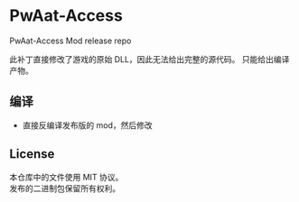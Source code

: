 # PwAat-Access

PwAat-Access Mod release repo

此补丁直接修改了游戏的原始 DLL，因此无法给出完整的源代码。
只能给出编译产物。

## 编译

- 直接反编译发布版的 mod，然后修改


## License

本仓库中的文件使用 MIT 协议。  
发布的二进制包保留所有权利。
